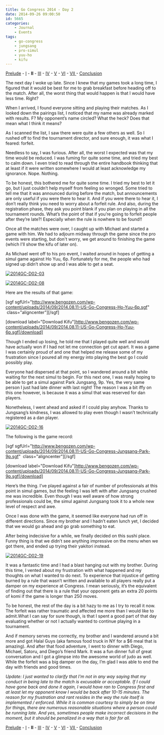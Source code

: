 ```yaml
---
title: Go Congress 2014 - Day 2
date: 2014-09-26 09:00:50
id: 5665
categories:
	- Journal
	- Events
tags:
	- go-congress
	- jungsang
	- pro-simul
	- yuu-ho
	- kifu
---
```


[Prelude](http://www.bengozen.com/go-congress-2014-prelude/ "Go Congress 2014 — Prelude") - [I](http://www.bengozen.com/go-congress-2014-day-1/ "Go Congress 2014 — Day 1") - **II** - [III](http://www.bengozen.com/go-congress-2014-day-3/ "Go Congress 2014 — Day 3") - [IV](http://www.bengozen.com/go-congress-2014-day-4/ "Go Congress 2014 — Day 4") - [V](http://www.bengozen.com/go-congress-2014-day-5/ "Go Congress 2014 — Day 5") - [VI](http://www.bengozen.com/go-congress-2014-day-6/ "Go Congress 2014 — Day 6") - [VII ](http://www.bengozen.com/go-congress-2014-day-7/ "Go Congress 2014 — Day 7")- [Conclusion](http://www.bengozen.com/go-congress-2014-conclusion/ "Go Congress 2014 — Conclusion")

The next day I woke up late. Since I knew that my games took a long time, I figured that it would be best for me to grab breakfast before heading off to the match. After all, the worst thing that would happen is that I would have less time. Right?

When I arrived, I found everyone sitting and playing their matches. As I looked down the pairings list, I noticed that my name was already marked with results. F? My opponent’s name circled? What the heck? Does that mean what I think it means?

As I scanned the list, I saw there were quite a few others as well. So I rushed off to find the tournament director, and sure enough, it was what I feared: forfeit.

<!--more-->

Needless to say, I was furious. After all, the worst I expected was that my time would be reduced. I was fuming for quite some time, and tried my best to calm down. I even tried to read through the entire handbook thinking that at least if it were written somewhere I would at least acknowledge my ignorance. Nope. Nothing.

To be honest, this bothered me for quite some time. I tried my best to let it go, but I just couldn’t help myself from feeling so wronged. Some tried to tell me that it was announced during before the match, but announcements are only useful if you were there to hear it. And if you were there to hear it, I don’t really think you need to worry about a forfeit rule. And also, during the registration phase, they ask you point blank if you plan on playing in all the tournament rounds. What’s the point of that if you’re going to forfeit people after they’re late?! Especially when the rule is nowhere to be found!!

Once all the matches were over, I caught up with Michael and started a game with him. We had to adjourn midway through the game since the pro events were starting, but don't worry, we get around to finishing the game (which I'll show the kifu of later on).

As Michael went off to his pro event, I waited around in hopes of getting a simul game against Ho Yuu, 6p. Fortunately for me, the people who had signed up didn’t show up and I was able to get a seat.

[![2014GC-D02-03](http://www.bengozen.com/wp-content/uploads/2014/09/2014GC-D02-03.jpg)](http://www.bengozen.com/wp-content/uploads/2014/09/2014GC-D02-03.jpg)

[![2014GC-D02-08](http://www.bengozen.com/wp-content/uploads/2014/09/2014GC-D02-08.jpg)](http://www.bengozen.com/wp-content/uploads/2014/09/2014GC-D02-08.jpg)

Here are the results of that game:

[sgf sgfUrl="http://www.bengozen.com/wp-content/uploads/2014/09/2014.08.11-US-Go-Congress-Ho-Yuu-6p.sgf"  class="aligncenter"][/sgf]

[download label="Download Kifu"]http://www.bengozen.com/wp-content/uploads/2014/09/2014.08.11-US-Go-Congress-Ho-Yuu-6p.sgf[/download]

Though I ended up losing, he told me that I played quite well and would have actually won if I had not let me connection get cut apart. It was a game I was certainly proud of and one that helped me release some of my frustration since I poured all my energy into playing the best go I could possibly play.

Everyone had dispersed at that point, so I wandered around a bit while waiting for the next simul to begin. For this next one, I was really hoping to be able to get a simul against Park Jungsang, 9p. Yes, the very same person I just had late dinner with last night! The reason I was a bit iffy on this one however, is because it was a simul that was reserved for dan players.

Nonetheless, I went ahead and asked if I could play anyhow. Thanks to Jungsang’s kindness, I was allowed to play even though I wasn’t technically registered as a dan player.

[![2014GC-D02-16](http://www.bengozen.com/wp-content/uploads/2014/09/2014GC-D02-16.jpg)](http://www.bengozen.com/wp-content/uploads/2014/09/2014GC-D02-16.jpg)

The following is the game record:

[sgf sgfUrl="http://www.bengozen.com/wp-content/uploads/2014/09/2014.08.11-US-Go-Congress-Jungsang-Park-9p.sgf"  class="aligncenter"][/sgf]

[download label="Download Kifu"]http://www.bengozen.com/wp-content/uploads/2014/09/2014.08.11-US-Go-Congress-Jungsang-Park-9p.sgf[/download]

Here’s the thing. I’ve played against a fair of number of professionals at this point in simul games, but the feeling I was left with after Jungsang crushed me was incredible. Even though I was well aware of how strong professionals could be, the simul against Jungsang took it to a whole new level of respect and awe.

Once I was done with the game, it seemed like everyone had run off in different directions. Since my brother and I hadn’t eaten lunch yet, I decided that we would go ahead and go grab something to eat.

After being indecisive for a while, we finally decided on this sushi place. Funny thing is that we didn’t see anything impressive on the menu when we got there, and ended up trying their yakitori instead.

[![2014GC-D02-19](http://www.bengozen.com/wp-content/uploads/2014/09/2014GC-D02-19.jpg)](http://www.bengozen.com/wp-content/uploads/2014/09/2014GC-D02-19.jpg)

It was a fantastic time and I had a blast hanging out with my brother. During this time, I vented about my frustration with what happened and my thoughts on what I wanted to do next. To experience that injustice of getting burned by a rule that wasn’t written and available to all players really put a damper on my experience at Congress. I mean seriously, it’s the equivalent of finding out that there is a rule that your opponent gets an extra 20 points of komi if the game is longer than 250 moves.

To be honest, the rest of the day is a bit hazy to me as I try to recall it now. The forfeit was rather traumatic and affected me more than I would like to admit.What I can say for sure though, is that I spent a good part of that day evaluating whether or not I actually wanted to continue playing in a tournament.

And if memory serves me correctly, my brother and I wandered around a bit more and got Halal Guys (aka famous food truck in NY for a $6 meal that is amazing). And after that food adventure, I went to dinner with Diego, Michael, Satoru, and Diego’s friend Mark. It was a fun dinner full of great conversation and I got a glimpse into the awesome world of judo as well. While the forfeit was a big damper on the day, I’m glad I was able to end the day with friends and good times.

_Update: I just wanted to clarify that I'm not in any way saying that my conduct in being late to the match is excusable or acceptable. If I could have gone back and done it again, I would have ran to Congress first and at least let my opponent know I would be back after 10-15 minutes. The reason for my frustration and rant resides in the way the rule itself is implemented / enforced. While it is common courtesy to simply be on time for things, there are numerous reasonable situations where a person could be running late. And yes, sometimes people make incorrect decisions in the moment, but it should be penalized in a way that is fair for all._

[Prelude](http://www.bengozen.com/go-congress-2014-prelude/ "Go Congress 2014 — Prelude") - [I](http://www.bengozen.com/go-congress-2014-day-1/ "Go Congress 2014 — Day 1") - **II** - [III](http://www.bengozen.com/go-congress-2014-day-3/ "Go Congress 2014 — Day 3") - [IV](http://www.bengozen.com/go-congress-2014-day-4/ "Go Congress 2014 — Day 4") - [V](http://www.bengozen.com/go-congress-2014-day-5/ "Go Congress 2014 — Day 5") - [VI](http://www.bengozen.com/go-congress-2014-day-6/ "Go Congress 2014 — Day 6") - [VII ](http://www.bengozen.com/go-congress-2014-day-7/ "Go Congress 2014 — Day 7")- [Conclusion](http://www.bengozen.com/go-congress-2014-conclusion/ "Go Congress 2014 — Conclusion")